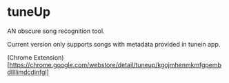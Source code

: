 # tuneUp
AN obscure song recognition tool.

Current version only supports songs with metadata provided in tunein app.

(Chrome Extension)[https://chrome.google.com/webstore/detail/tuneup/kgojmhenmkmfgpembdllllimdcdinfgl]
